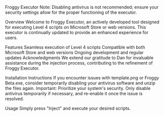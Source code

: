 Froggy Executor
Note: Disabling antivirus is not recommended; ensure your security settings allow for the proper functioning of the executor.

Overview
Welcome to Froggy Executor, an actively developed tool designed for executing Level 4 scripts on Microsoft Store or web versions. This executor is continually updated to provide an enhanced experience for users.

Features
Seamless execution of Level 4 scripts
Compatible with both Microsoft Store and web versions
Ongoing development and regular updates
Acknowledgments
We extend our gratitude to Dan for invaluable assistance during the injection process, contributing to the refinement of Froggy Executor.

Installation Instructions
If you encounter issues with template.png or Froggy Beta.exe, consider temporarily disabling your antivirus software and unzip the files again.
Important: Prioritize your system's security. Only disable antivirus temporarily if necessary, and re-enable it once the issue is resolved.

Usage
Simply press "Inject" and execute your desired scripts.
